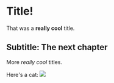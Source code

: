 # Title!
That was a **really cool** title.
## Subtitle: The next chapter
More _really cool_ titles.

Here's a cat: ![](https://media2.giphy.com/media/tT0wtdSJvE0Rq/giphy.gif?cid=3640f6095c6419424d4a64434d572056)